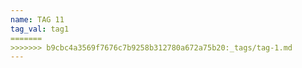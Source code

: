 ```yaml
---
name: TAG 11
tag_val: tag1
=======
>>>>>>> b9cbc4a3569f7676c7b9258b312780a672a75b20:_tags/tag-1.md
---
```


